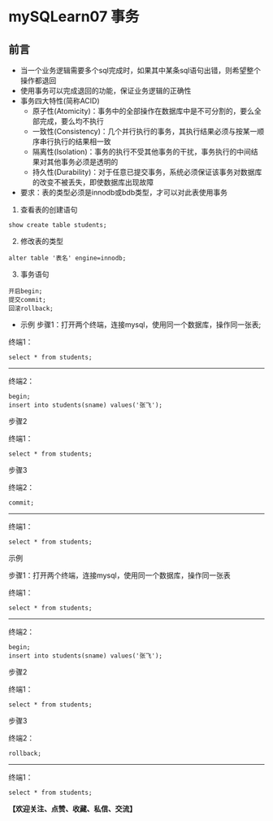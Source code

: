 # mySQLearn07 事务
## 前言

- 当一个业务逻辑需要多个sql完成时，如果其中某条sql语句出错，则希望整个操作都退回
- 使用事务可以完成退回的功能，保证业务逻辑的正确性
- 事务四大特性(简称ACID)
    - 原子性(Atomicity)：事务中的全部操作在数据库中是不可分割的，要么全部完成，要么均不执行
    - 一致性(Consistency)：几个并行执行的事务，其执行结果必须与按某一顺序串行执行的结果相一致
    - 隔离性(Isolation)：事务的执行不受其他事务的干扰，事务执行的中间结果对其他事务必须是透明的
    - 持久性(Durability)：对于任意已提交事务，系统必须保证该事务对数据库的改变不被丢失，即使数据库出现故障
- 要求：表的类型必须是innodb或bdb类型，才可以对此表使用事务
1. 查看表的创建语句
```
show create table students;
```
2. 修改表的类型
```
alter table '表名' engine=innodb;
```
3. 事务语句
```
开启begin;
提交commit;
回滚rollback;
```
- 示例
步骤1：打开两个终端，连接mysql，使用同一个数据库，操作同一张表;

终端1：
```
select * from students;
```
---
终端2：
```
begin;
insert into students(sname) values('张飞');
```
步骤2

终端1：
```
select * from students;
```
步骤3

终端2：
```
commit;
```
---
终端1：
```
select * from students;
```
示例

步骤1：打开两个终端，连接mysql，使用同一个数据库，操作同一张表

终端1：
```
select * from students;
```
------------------------
终端2：
```
begin;
insert into students(sname) values('张飞');
```
步骤2

终端1：
```
select * from students;
```
步骤3

终端2：
```
rollback;
```
------------------------
终端1：
```
select * from students;
```
**【欢迎关注、点赞、收藏、私信、交流】**